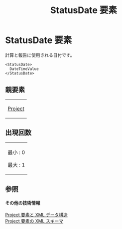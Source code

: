 ﻿---
title: StatusDate 要素
TOCTitle: StatusDate 要素
ms:assetid: a764c49b-6de0-4659-ba4c-af0e80ff214d
ms:mtpsurl: https://msdn.microsoft.com/ja-jp/library/Bb968628(v=office.12)
ms:contentKeyID: 16744016
ms.date: 06/30/2008
mtps_version: v=office.12
ms.translationtype: HT
---

# StatusDate 要素

計算と報告に使用される日付です。

    <StatusDate>
      DateTimeValue
    </StatusDate>

## 親要素

<table>
<colgroup>
<col style="width: 100%" />
</colgroup>
<tbody>
<tr class="odd">
<td><p><a href="project-element.md">Project</a></p></td>
</tr>
</tbody>
</table>


## 出現回数


<table>
<colgroup>
<col style="width: 100%" />
</colgroup>
<tbody>
<tr class="odd">
<td><p>最小 : 0</p>
<p>最大 : 1</p></td>
</tr>
</tbody>
</table>


## 参照

#### その他の技術情報

[Project 要素と XML データ構造](project-elements-and-xml-structure.md)  
[Project 要素の XML スキーマ](xml-schema-for-the-project-element.md)

